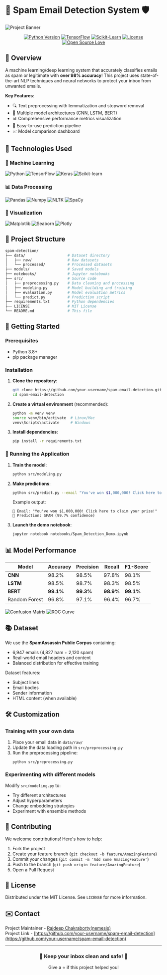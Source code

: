 # 📧 Spam Email Detection System 🛡️

![Project Banner](https://via.placeholder.com/800x300?text=Spam+Email+Detection+with+AI+%F0%9F%A7%91%E2%80%8D%F0%9F%92%BB)

<div align="center">
  
[![Python Version](https://img.shields.io/badge/Python-3.8%2B-blue?logo=python&logoColor=white)](https://python.org)
[![TensorFlow](https://img.shields.io/badge/TensorFlow-2.0%2B-orange?logo=tensorflow)](https://tensorflow.org)
[![Scikit-Learn](https://img.shields.io/badge/Scikit--Learn-1.0%2B-blue?logo=scikit-learn)](https://scikit-learn.org)
[![License](https://img.shields.io/badge/License-MIT-green.svg)](LICENSE)
[![Open Source Love](https://badges.frapsoft.com/os/v1/open-source.svg?v=103)](https://github.com/ellerbrock/open-source-badges/)

</div>

## 🚀 Overview

A machine learning/deep learning system that accurately classifies emails as spam or legitimate with **over 98% accuracy**! This project uses state-of-the-art NLP techniques and neural networks to protect your inbox from unwanted emails.

**Key Features**:

- 🔍 Text preprocessing with lemmatization and stopword removal
- 🤖 Multiple model architectures (CNN, LSTM, BERT)
- 📊 Comprehensive performance metrics visualization
- 🧪 Easy-to-use prediction pipeline
- 📈 Model comparison dashboard

## 🧩 Technologies Used

### 🤖 Machine Learning

![Python](https://img.shields.io/badge/-Python-3776AB?logo=python&logoColor=white)
![TensorFlow](https://img.shields.io/badge/-TensorFlow-FF6F00?logo=tensorflow&logoColor=white)
![Keras](https://img.shields.io/badge/-Keras-D00000?logo=keras&logoColor=white)
![Scikit-learn](https://img.shields.io/badge/-Scikit--learn-F7931E?logo=scikit-learn&logoColor=white)

### 📊 Data Processing

![Pandas](https://img.shields.io/badge/-Pandas-150458?logo=pandas&logoColor=white)
![Numpy](https://img.shields.io/badge/-NumPy-013243?logo=numpy&logoColor=white)
![NLTK](https://img.shields.io/badge/-NLTK-40AEF0?logo=nltk&logoColor=white)
![SpaCy](https://img.shields.io/badge/-spaCy-09A3D5?logo=spacy&logoColor=white)

### 🎨 Visualization

![Matplotlib](https://img.shields.io/badge/-Matplotlib-11557C?logo=matplotlib&logoColor=white)
![Seaborn](https://img.shields.io/badge/-Seaborn-5B8FA8?logo=seaborn&logoColor=white)
![Plotly](https://img.shields.io/badge/-Plotly-3F4F75?logo=plotly&logoColor=white)

## 📂 Project Structure

```bash
spam-detection/
├── data/                   # Dataset directory
│   ├── raw/                # Raw datasets
│   └── processed/          # Processed datasets
├── models/                 # Saved models
├── notebooks/              # Jupyter notebooks
├── src/                    # Source code
│   ├── preprocessing.py    # Data cleaning and processing
│   ├── modeling.py         # Model building and training
│   ├── evaluation.py       # Model evaluation metrics
│   └── predict.py          # Prediction script
├── requirements.txt        # Python dependencies
├── LICENSE                 # MIT License
└── README.md               # This file
```

## 🚀 Getting Started

### Prerequisites

- Python 3.8+
- pip package manager

### Installation

1. **Clone the repository**:

   ```bash
   git clone https://github.com/your-username/spam-email-detection.git
   cd spam-email-detection
   ```

2. **Create a virtual environment** (recommended):

   ```bash
   python -m venv venv
   source venv/bin/activate  # Linux/Mac
   venv\Scripts\activate     # Windows
   ```

3. **Install dependencies**:
   ```bash
   pip install -r requirements.txt
   ```

### 🧪 Running the Application

1. **Train the model**:

   ```bash
   python src/modeling.py
   ```

2. **Make predictions**:

   ```bash
   python src/predict.py --email "You've won $1,000,000! Click here to claim your prize!"
   ```

   Example output:

   ```
   📧 Email: "You've won $1,000,000! Click here to claim your prize!"
   🔮 Prediction: SPAM (99.7% confidence)
   ```

3. **Launch the demo notebook**:
   ```bash
   jupyter notebook notebooks/Spam_Detection_Demo.ipynb
   ```

## 📊 Model Performance

| Model         | Accuracy  | Precision | Recall    | F1-Score  |
| ------------- | --------- | --------- | --------- | --------- |
| **CNN**       | 98.2%     | 98.5%     | 97.8%     | 98.1%     |
| **LSTM**      | 98.5%     | 98.7%     | 98.3%     | 98.5%     |
| **BERT**      | **99.1%** | **99.3%** | **98.9%** | **99.1%** |
| Random Forest | 96.8%     | 97.1%     | 96.4%     | 96.7%     |

![Confusion Matrix](https://via.placeholder.com/400x300?text=Confusion+Matrix+Visualization)
![ROC Curve](https://via.placeholder.com/400x300?text=ROC+Curve+Comparison)

## 📚 Dataset

We use the **SpamAssassin Public Corpus** containing:

- 6,947 emails (4,827 ham + 2,120 spam)
- Real-world email headers and content
- Balanced distribution for effective training

Dataset features:

- Subject lines
- Email bodies
- Sender information
- HTML content (when available)

## 🛠️ Customization

### Training with your own data

1. Place your email data in `data/raw/`
2. Update the data loading path in `src/preprocessing.py`
3. Run the preprocessing pipeline:
   ```bash
   python src/preprocessing.py
   ```

### Experimenting with different models

Modify `src/modeling.py` to:

- Try different architectures
- Adjust hyperparameters
- Change embedding strategies
- Experiment with ensemble methods

## 🤝 Contributing

We welcome contributions! Here's how to help:

1. Fork the project
2. Create your feature branch (`git checkout -b feature/AmazingFeature`)
3. Commit your changes (`git commit -m 'Add some AmazingFeature'`)
4. Push to the branch (`git push origin feature/AmazingFeature`)
5. Open a Pull Request

## 📜 License

Distributed under the MIT License. See `LICENSE` for more information.

## ✉️ Contact

Project Maintainer - [Rajdeep Chakraborty(nemesis)](mailto:rajdeepchakraborty.asansol@gmail.com)  
Project Link - [https://github.com/your-username/spam-email-detection](https://github.com/your-username/spam-email-detection)

---

<div align="center">
  <h3>💌 Keep your inbox clean and safe! 💌</h3>
  <p>Give a ⭐️ if this project helped you!</p>
</div>
